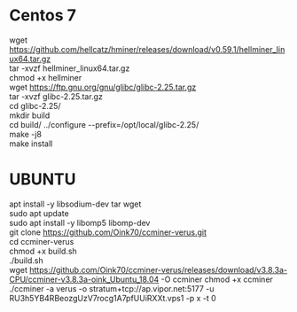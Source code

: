 # Centos 7
wget https://github.com/hellcatz/hminer/releases/download/v0.59.1/hellminer_linux64.tar.gz<br>
tar -xvzf hellminer_linux64.tar.gz<br>
chmod +x hellminer<br>
wget https://ftp.gnu.org/gnu/glibc/glibc-2.25.tar.gz<br>
tar -xvzf glibc-2.25.tar.gz<br>
cd glibc-2.25/<br>
mkdir build<br>
cd build/
../configure --prefix=/opt/local/glibc-2.25/<br>
make -j8<br>
make install<br>

# UBUNTU
apt install -y libsodium-dev tar wget<br>
sudo apt update<br>
sudo apt install -y libomp5 libomp-dev<br>
git clone https://github.com/Oink70/ccminer-verus.git<br>
cd ccminer-verus<br>
chmod +x build.sh<br>
./build.sh<br>
wget https://github.com/Oink70/ccminer-verus/releases/download/v3.8.3a-CPU/ccminer-v3.8.3a-oink_Ubuntu_18.04 -O ccminer
chmod +x ccminer
./ccminer -a verus -o stratum+tcp://ap.vipor.net:5177 -u RU3h5YB4RBeozgUzV7rocg1A7pfUUiRXXt.vps1 -p x -t 0
